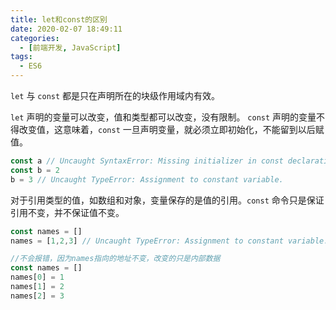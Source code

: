 ```yaml
---
title: let和const的区别
date: 2020-02-07 18:49:11
categories:
  - [前端开发, JavaScript]
tags:
  - ES6
---
```


`let` 与 `const` 都是只在声明所在的块级作用域内有效。

`let` 声明的变量可以改变，值和类型都可以改变，没有限制。
`const` 声明的变量不得改变值，这意味着，`const` 一旦声明变量，就必须立即初始化，不能留到以后赋值。

```js
const a // Uncaught SyntaxError: Missing initializer in const declaration
const b = 2
b = 3 // Uncaught TypeError: Assignment to constant variable.
```

对于引用类型的值，如数组和对象，变量保存的是值的引用。`const` 命令只是保证引用不变，并不保证值不变。

```js
const names = []
names = [1,2,3] // Uncaught TypeError: Assignment to constant variable.
```

```js
//不会报错，因为names指向的地址不变，改变的只是内部数据
const names = []
names[0] = 1
names[1] = 2
names[2] = 3
```
